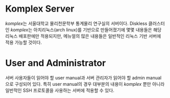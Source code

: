 # Komplex Server

*komplex*는 서울대학교 물리천문학부 통계물리 연구실의 서버이다. Diskless 클러스터인 *komplex*는 아치리눅스(arch linux)를 기반으로 만들어졌기에 몇몇 내용들은 해당 리눅스 배포판에만 적용되지만, 메뉴얼의 많은 내용들은 일반적인 리눅스 기반 서버에 적용 가능할 것이다.


# User and Administrator
서버 사용자들이 읽어야 할 user manual과 서버 관리자가 읽어야 할 admin manual으로 구성되어 있다. 특히 user manual의 경우 대부분의 내용이 *komplex* 뿐만 아니라 일반적인 SSH 프로토콜을 사용하는 서버에 적용할 수 있다.
